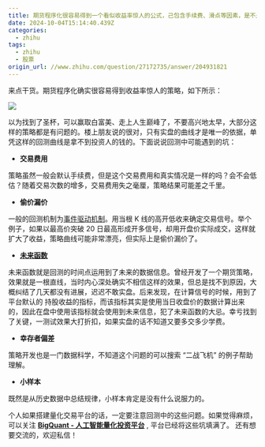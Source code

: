 ```yaml
---
title: 期货程序化很容易得到一个看似收益率惊人的公式，己包含手续费、滑点等因素，是不是可以认定公式是有效的？
date: 2024-10-04T15:14:40.439Z
categories:
  - zhihu
tags:
  - zhihu
  - 股票
origin_url: //www.zhihu.com/question/27172735/answer/204931821
---
```

来点干货。期货程序化确实很容易得到收益率惊人的策略，如下所示：

![](https://pic1.zhimg.com/50/v2-f3d2ca97987bc9f74fb6a13c17fff586_720w.jpg?source=2c26e567)

以为找到了圣杯，可以赢取白富美、走上人生巅峰了，不要高兴地太早，大部分这样的策略都是有问题的。楼上朋友说的很对，只有实盘的曲线才是唯一的依据，单凭这样的回测曲线是拿不到投资人的钱的。下面说说回测中可能遇到的坑：

* **交易费用**

策略虽然一般会默认手续费，但是这个交易费用和真实情况是一样的吗？会不会低估？随着交易次数的增多，交易费用失之毫厘，策略结果可能差之千里。

* **偷价漏价**

一般的回测机制为[事件驱动机制](https://zhida.zhihu.com/search?content_id=67331346\&content_type=Answer\&match_order=1\&q=%E4%BA%8B%E4%BB%B6%E9%A9%B1%E5%8A%A8%E6%9C%BA%E5%88%B6\&zd_token=eyJhbGciOiJIUzI1NiIsInR5cCI6IkpXVCJ9.eyJpc3MiOiJ6aGlkYV9zZXJ2ZXIiLCJleHAiOjE3MjgyMjc2NzAsInEiOiLkuovku7bpqbHliqjmnLrliLYiLCJ6aGlkYV9zb3VyY2UiOiJlbnRpdHkiLCJjb250ZW50X2lkIjo2NzMzMTM0NiwiY29udGVudF90eXBlIjoiQW5zd2VyIiwibWF0Y2hfb3JkZXIiOjEsInpkX3Rva2VuIjpudWxsfQ.aMkuhtdefMWyTGwJoaao3BPfWZS3StWnVX63MIl-seU\&zhida_source=entity)。用当根 K 线的高开低收来确定交易信号。举个例子，如果以最高价突破 20 日最高形成开多信号，却用开盘价实际成交，这样就扩大了收益，策略曲线可能非常漂亮，但实际上是偷价漏价了。

* **[未来函数](https://zhida.zhihu.com/search?content_id=67331346\&content_type=Answer\&match_order=1\&q=%E6%9C%AA%E6%9D%A5%E5%87%BD%E6%95%B0\&zd_token=eyJhbGciOiJIUzI1NiIsInR5cCI6IkpXVCJ9.eyJpc3MiOiJ6aGlkYV9zZXJ2ZXIiLCJleHAiOjE3MjgyMjc2NzAsInEiOiLmnKrmnaXlh73mlbAiLCJ6aGlkYV9zb3VyY2UiOiJlbnRpdHkiLCJjb250ZW50X2lkIjo2NzMzMTM0NiwiY29udGVudF90eXBlIjoiQW5zd2VyIiwibWF0Y2hfb3JkZXIiOjEsInpkX3Rva2VuIjpudWxsfQ.HFNjfQcgEeavs6_1KcqIG6sxBSmikKde6urX3EXfTgI\&zhida_source=entity)**

未来函数就是回测的时间点运用到了未来的数据信息。曾经开发了一个期货策略，效果就是一根直线，当时内心深处确实不相信这样的效果，但总是找不到原因，大概纠结了几天都没有进展，迟迟不敢实盘。后来发现，在计算信号的时候，用到了平台默认的 持股收益的指标，而该指标其实是使用当日收盘价的数据计算出来的，因此在盘中使用该指标就会使用到未来信息，犯了未来函数的大忌。幸亏找到了关键，一测试效果大打折扣，如果实盘的话不知道又要多交多少学费。

* **幸存者偏差**

策略开发也是一门数据科学，不知道这个问题的可以搜索 “二战飞机” 的例子帮助理解。

* **小样本**

既然是从历史数据中总结规律，小样本肯定是没有什么说服力的。

个人如果搭建量化交易平台的话，一定要注意回测中的这些问题。如果觉得麻烦，可以关注 **[BigQuant - 人工智能量化投资平台](https://link.zhihu.com/?target=https%3A//bigquant.com/%3Futm_source%3Dzhihu%26utm_medium%3Dzhihu_answer%26utm_campaign%3D170728_204931821_zhihu_answer)** , 平台已经将这些坑填满了。 还有想要交流的，欢迎私信！
